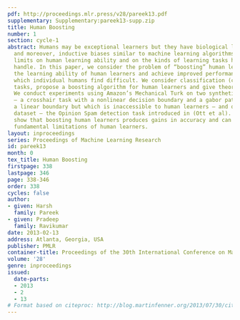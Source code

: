 ```yaml
---
pdf: http://proceedings.mlr.press/v28/pareek13.pdf
supplementary: Supplementary:pareek13-supp.zip
title: Human Boosting
number: 1
section: cycle-1
abstract: Humans may be exceptional learners but they have biological limitations
  and moreover, inductive biases similar to machine learning algorithms. This puts
  limits on human learning ability and on the kinds of learning tasks humans can easily
  handle. In this paper, we consider the problem of “boosting” human learners to extend
  the learning ability of human learners and achieve improved performance on tasks
  which individual humans find difficult. We consider classification (category learning)
  tasks, propose a boosting algorithm for human learners and give theoretical justifications.
  We conduct experiments using Amazon’s Mechanical Turk on two synthetic datasets
  – a crosshair task with a nonlinear decision boundary and a gabor patch task with
  a linear boundary but which is inaccessible to human learners – and one real world
  dataset – the Opinion Spam detection task introduced in (Ott et al). Our results
  show that boosting human learners produces gains in accuracy and can overcome some
  fundamental limitations of human learners.
layout: inproceedings
series: Proceedings of Machine Learning Research
id: pareek13
month: 0
tex_title: Human Boosting
firstpage: 338
lastpage: 346
page: 338-346
order: 338
cycles: false
author:
- given: Harsh
  family: Pareek
- given: Pradeep
  family: Ravikumar
date: 2013-02-13
address: Atlanta, Georgia, USA
publisher: PMLR
container-title: Proceedings of the 30th International Conference on Machine Learning
volume: '28'
genre: inproceedings
issued:
  date-parts:
  - 2013
  - 2
  - 13
# Format based on citeproc: http://blog.martinfenner.org/2013/07/30/citeproc-yaml-for-bibliographies/
---
```

